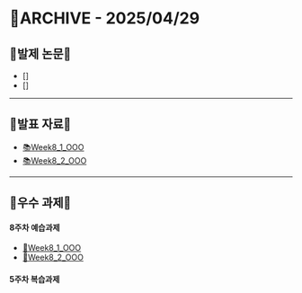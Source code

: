 # 📁ARCHIVE - 2025/04/29

## 💚발제 논문💚  
- [] []()
- [] []()
---

## 💚발표 자료💚
- [📚Week8_1_OOO]()
- [📚Week8_2_OOO]()
---

## 💚우수 과제💚
#### 8주차 예습과제
- [🌟Week8_1_OOO]()
- [🌟Week8_2_OOO]()
#### 5주차 복습과제
